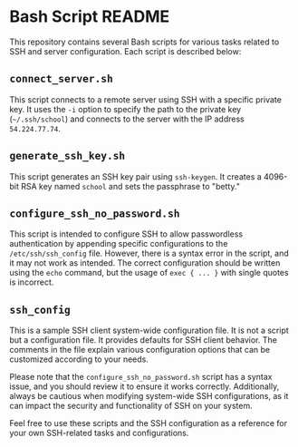 
# Bash Script README

This repository contains several Bash scripts for various tasks related to SSH and server configuration. Each script is described below:

## `connect_server.sh`

This script connects to a remote server using SSH with a specific private key. It uses the `-i` option to specify the path to the private key (`~/.ssh/school`) and connects to the server with the IP address `54.224.77.74`. 

## `generate_ssh_key.sh`

This script generates an SSH key pair using `ssh-keygen`. It creates a 4096-bit RSA key named `school` and sets the passphrase to "betty."

## `configure_ssh_no_password.sh`

This script is intended to configure SSH to allow passwordless authentication by appending specific configurations to the `/etc/ssh/ssh_config` file. However, there is a syntax error in the script, and it may not work as intended. The correct configuration should be written using the `echo` command, but the usage of `exec { ... }` with single quotes is incorrect.

## `ssh_config`

This is a sample SSH client system-wide configuration file. It is not a script but a configuration file. It provides defaults for SSH client behavior. The comments in the file explain various configuration options that can be customized according to your needs.

Please note that the `configure_ssh_no_password.sh` script has a syntax issue, and you should review it to ensure it works correctly. Additionally, always be cautious when modifying system-wide SSH configurations, as it can impact the security and functionality of SSH on your system.

Feel free to use these scripts and the SSH configuration as a reference for your own SSH-related tasks and configurations.
```

